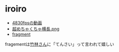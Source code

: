# iroiro

- [4830fpsの動画](./4830.mp4)
- [超めちゃくちゃ横長.png](./chou-mechakucha-yokonaga.png)
- [fragment](./fragment.png)

fragementは[竹林さん](https://github.com/Aoi-Developer)に「てんさい」って言われて嬉しい
